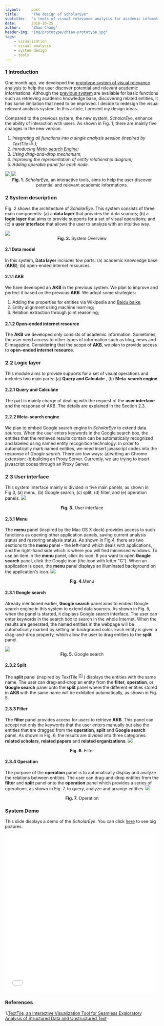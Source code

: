 ```yaml
---
layout:     post
title:      "The design of ScholarEye"
subtitle:   "a tools of visual relevance analysis for academic infomation"
date:       2016-10-25
author:     "Zhao Chang"
header-img: "img/prototype/chiao-prototype.jpg"
tags:
    - visualization
    - visual analysis
    - system design
    - tools
---
```

### 1 Introduction
One month ago, we developed the <a href="/2016/08/10/the-prototype-system-of-visual-analysis/" target="\_blank">prototype system of visual relevance analysis</a> to help the user discover potential and relevant academic informations. Although the <a href="/2016/08/10/the-prototype-system-of-visual-analysis/" target="\_blank">previous system</a> are available for basic functions such as retrieving academic knowledge base, discovering related entities, it has some <a>limitation</a> that need to be improved. I decide to redesign the visual relevant analysis system. In this article, I present my design ideas.

Compared to the previous system, the new system, *ScholarEye*, enhance the ability of interaction with users. As shown in Fig. 1, there are mainly five changes in the new version:

1.    *Integrating all functions into a single analysis session (inspired by TextTile <sup>[[1]](#ref1)</sup> );*
2.    *Introducing <a href="https://en.wikipedia.org/wiki/Metasearch_engine" target="\_blank">Meta-search Engine</a>;*
3.    *Using drag-and-drop mechanism;*
4.    *Improving the representation of entity relationship diagram;*
5.    *Adding operable panel for each node.*

<a href="/img/scholareye/303.png" target="\_blank" title="Click to see the big picture ">
<img src='/img/scholareye/303.png'/>
</a>
<a href="/img/scholareye/301.png" target="\_blank" title="Click to see the big picture ">
<img src='/img/scholareye/301.png'/>
</a>
<center><b>Fig. 1.</b> <i>ScholarEye</i>, an interactive tools, aims to  help the user discover potential and relevant academic informations.</center>

### 2 System description
Fig. 2 shows the architecture of *ScholarEye*. This system consists of three main components: (a) a **data layer** that provides the data sources; (b) a **logic layer** that aims to provide supports for a set of visual operations; and (c) a **user interface** that allows the user to analyze with an intuitive way.

<a href="/img/scholareye/sys-arch.jpg" target="\_blank" title="Click to see the big picture ">
<img src='/img/scholareye/sys-arch.jpg'/>
</a>
<center><b>Fig. 2.</b> System Overview</center>

#### 2.1 Data model
In this system, **Data layer** includes tow parts: (a) academic knowledge base (**AKB**); (b) open-ended internet resources.

#### 2.1.1 AKB
We have developed an **AKB** in the previous system. We plan to improve and perfect it based on the previous **AKB**. We adopt  some strategies:

1.    Adding the properties for entities via Wikipedia and <a href="http://www.baidu.com" target="\_balnk">Baidu baike</a>;
2.    Entity alignment using machine learning;
3.    Relation extraction through joint reasoning;

#### 2.1.2 Open-ended internet resource

The **AKB** we developed only consists of academic information. Sometimes, the user need  access to other types  of information such as blog, news and E-magazine. Considering that the scope of **AKB**, we plan to provide access to **open-ended internet resource**.

### 2.2 Logic layer
This module aims to provide supports for a set of visual operations and includes two main parts: (a) **Query and Calculate** , (b) **Meta-search engine**.  

#### 2.2.1 Query and Calculate
The part is mainly charge of  dealing with the request of the **user interface** and the response of AKB. The details are explained in the Section 2.3.

#### 2.2.2 Meta-search engine
We plan to embed Google search engine in *ScholarEye* to extend data sources. When the user enters keywords in the Google search box, the entities that the retrieved results contain can be automatically recognized and labeled using named entity recognition technology. In order to automatically mark named entities, we need insert javascript codes into the response of *Google search*. There are tow ways: (a)writing an Chrome extension; (b)building an Proxy Server. Currently, we are trying to insert javascript codes through an Proxy Server.

### 2.3 User interface
This system interface mainly is divided in five main panels, as shown in Fig.3,  (a) menu, (b) Google search, (c) split, (d) filter, and (e) operation panels.
<a href="/img/scholareye/302.png" target="\_blank" title="Click to see the big picture ">
<img src='/img/scholareye/302.png'/>
</a>
<center><b>Fig. 3.</b> User interface</center>


#### 2.3.1 Menu
The **menu** panel (inspired by the Mac OS X dock) provides access to such functions as  opening other application panels, saving current analysis status and restoring analysis status.
As shown in Fig.4, there are two sections to the **menu** panel - the left-hand which deals with applications, and the right-hand side which is where you will find minimised windows. To use an item in the **menu** panel, click its icon. If you want to open **Google search** panel, click the Google icon (the icon with  letter "G"). When an application is open, the **menu** panel displays an illuminated background on the application's icon.
<a href="/img/scholareye/304.png" target="\_blank" title="Click to see the big picture ">
<img src='/img/scholareye/304.png'/>
</a>
<center><b>Fig. 4.</b>Menu</center>

#### 2.3.1 Google search
Already mentioned earlier, **Google search** panel aims to embed Google search engine in this system to extend data sources. As shown in Fig. 5, when the panel is started, it displays Google search interface. The user can enter keywords in the search box to search in the whole Internet. When the results are generated, the named entities in the webpage will be automatically marked by  setting an background  color. Each entity is given a drag-and-drop property, which allow the user to drag entities to the **split** panel.

<a href="/img/scholareye/301.png" target="\_blank" title="Click to see the big picture ">
<img src='/img/scholareye/301.png'/>
</a>
<center><b>Fig. 5.</b> Google search</center>

#### 2.3.2 Split
The **split** panel (inspired by TextTile <sup>[[1]](#ref1)</sup> )  displays the entities with the same name. The user can drag-and-drop an entity from the **filter**, **operation**, or **Google search** panel onto the **split** panel where the different entities stored in **AKB** with the same name will be exhibited automatically, as shown in Fig. 5.

#### 2.3.3 Filter
The **filter** panel provides access for users to retrieve **AKB**. This panel can accept not only the keywords that the user enters manually but also the entities that are dragged from the **operation**, **split** and **Google search** panel. As shown in Fig. 6, the results are divided into three categories: **related scholars**, **related papers** and **related organizations**.
<a href="/img/scholareye/305.png" target="\_blank" title="Click to see the big picture ">
<img src='/img/scholareye/305.png'/>
</a>
<center><b>Fig. 6.</b> Filter</center>

#### 2.3.4 Operation
The purpose of the **operation** panel is to automatically display and analyze the relations between entities. The user can drag-and-drop entities from the **filter** and **split** panel onto the **operation** panel which provides a series of operations, as shown in Fig. 7, to query, analyze and arrange entities.
<a href="/img/scholareye/306.png" target="\_blank" title="Click to see the big picture ">
<img src='/img/scholareye/306.png'/>
</a>
<center><b>Fig. 7.</b> Operation</center>

### System Demo
This slide displays a demo of the *ScholarEye*. You can click <a href="/slides/scholar-eye-demo/" target="\_blank">here</a> to see big pictures.
<iframe src="/slides/scholar-eye-demo/" width="100%" height="521" frameborder="no" border="0"></iframe>

### References
1.<a id="ref1">[TextTile, an Interactive Visualization Tool for Seamless Exploratory Analysis of Structured Data and Unstructured Text](http://nyuvis.github.io/texttile/)</a>
